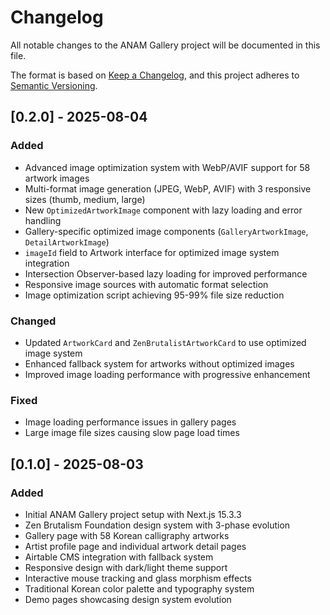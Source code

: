 # Changelog

All notable changes to the ANAM Gallery project will be documented in this file.

The format is based on [Keep a Changelog](https://keepachangelog.com/en/1.0.0/),
and this project adheres to
[Semantic Versioning](https://semver.org/spec/v2.0.0.html).

## [0.2.0] - 2025-08-04

### Added

- Advanced image optimization system with WebP/AVIF support for 58 artwork
  images
- Multi-format image generation (JPEG, WebP, AVIF) with 3 responsive sizes
  (thumb, medium, large)
- New `OptimizedArtworkImage` component with lazy loading and error handling
- Gallery-specific optimized image components (`GalleryArtworkImage`,
  `DetailArtworkImage`)
- `imageId` field to Artwork interface for optimized image system integration
- Intersection Observer-based lazy loading for improved performance
- Responsive image sources with automatic format selection
- Image optimization script achieving 95-99% file size reduction

### Changed

- Updated `ArtworkCard` and `ZenBrutalistArtworkCard` to use optimized image
  system
- Enhanced fallback system for artworks without optimized images
- Improved image loading performance with progressive enhancement

### Fixed

- Image loading performance issues in gallery pages
- Large image file sizes causing slow page load times

## [0.1.0] - 2025-08-03

### Added

- Initial ANAM Gallery project setup with Next.js 15.3.3
- Zen Brutalism Foundation design system with 3-phase evolution
- Gallery page with 58 Korean calligraphy artworks
- Artist profile page and individual artwork detail pages
- Airtable CMS integration with fallback system
- Responsive design with dark/light theme support
- Interactive mouse tracking and glass morphism effects
- Traditional Korean color palette and typography system
- Demo pages showcasing design system evolution
